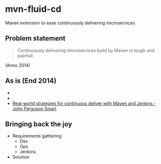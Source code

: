 mvn-fluid-cd
============

Maven extension to ease continuously delivering microservices

## Problem statement

> Continuously delivering microservices build by Maven is tough and painfull. 

(Anno 2014) 



## As is (End 2014)
* 
* 
* [Real-world strategies for continuous deliver with Maven and Jenkins  - John Ferguson Smart](http://www.slideshare.net/wakaleo/continuous-deliverywithmaven)


## Bringing back the joy
* Requirements gathering
  * Dev
  * Ops
  * Jenkins
* Solution
